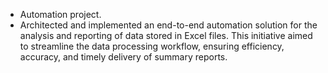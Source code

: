 - Automation project.
- Architected and implemented an end-to-end automation solution for the analysis and 
reporting of data stored in Excel files. This initiative aimed to streamline the data 
processing workflow, ensuring efficiency, accuracy, and timely delivery of summary 
reports.
